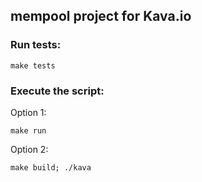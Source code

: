 ## mempool project for Kava.io

### Run tests:
```
make tests
```

### Execute the script:
Option 1:
```
make run
```

Option 2:
```
make build; ./kava
```
